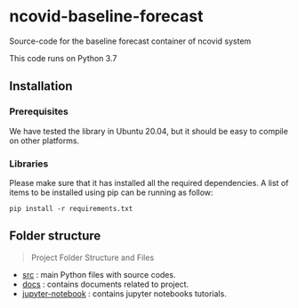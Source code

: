 # ncovid-baseline-forecast
Source-code for the baseline forecast container of ncovid system

This code runs on Python 3.7

## Installation

### Prerequisites

We have tested the library in Ubuntu 20.04, but it should be easy to compile on other platforms.

### Libraries

Please make sure that it has installed all the required dependencies. 
A list of items to be installed using pip can be running as follow:
```
pip install -r requirements.txt
```

## Folder structure
>Project Folder Structure and Files

* [src](src) : main Python files with source codes.
* [docs](doc/) : contains documents related to project.
* [jupyter-notebook](jupyter-notebooks/) : contains jupyter notebooks tutorials.

